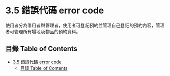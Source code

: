 # 3.5 錯誤代碼 error code
使用者分為借用者與管理者，使用者可登記預約並管理自己登記的預約內容，管理者可管理所有場地及物品的預約資料。  

## 目錄 Table of Contents
- [3.5 錯誤代碼 error code](#35-錯誤代碼-error-code)
  - [目錄 Table of Contents](#目錄-table-of-contents)

